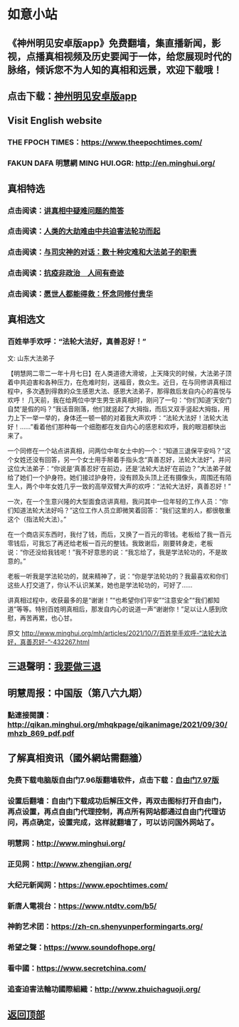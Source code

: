 # 如意小站

## 《神州明见安卓版app》免费翻墙，集直播新闻，影视，点播真相视频及历史要闻于一体，给您展现时代的脉络，倾诉您不为人知的真相和远景，欢迎下载哦！

## 点击下载：[神州明见安卓版app](https://github.com/pinhe91/tuiguang/files/7240768/_5.1.zip)

## Visit English website

### THE FPOCH TIMES：https://www.theepochtimes.com/

### FAKUN DAFA 明慧網 MING HUI.OGR: http://en.minghui.org/

## 真相特选

### 点击阅读：[讲真相中疑难问题的简答](https://github.com/pinhe91/jcxw3/tree/main)

### 点击阅读：[人类的大劫难由中共迫害法轮功而起](https://github.com/pinhe91/jcxw4/tree/main) 

### 点击阅读：[与司灾神的对话：数十种灾难和大法弟子的职责](https://github.com/pinhe91/jcxw1/tree/main) 

### 点击阅读：[抗疫非政治　人间有奇迹](https://github.com/pinhe91/jcxw2/tree/main) 

### 点击阅读：[愿世人都能得救：怀念同修付贵华](https://github.com/pinhe91/jcxw5/tree/main)

## 真相选文

### 百姓举手欢呼：“法轮大法好，真善忍好！”

文: 山东大法弟子 

【明慧网二零二一年十月七日】在人类道德大滑坡，上天降灾的时候，大法弟子顶着中共迫害和各种压力，在危难时刻，送福音，救众生。近日，在与同修讲真相过程中，多次遇到得救的众生感恩大法、感恩大法弟子，那得救后发自内心的喜悦与欢呼！
几天前，我在给两位中学生男生讲真相时，刚问了一句：“你们知道‘天安门自焚’是假的吗？”我话音刚落，他们就竖起了大拇指，而后又双手竖起大拇指，用力上下一举一举的，身体还一顿一顿的对着我大声欢呼：“法轮大法好！法轮大法好！……”看着他们那种每一个细胞都在发自内心的感恩和欢呼，我的眼泪都快出来了。

一个同修在一个站点讲真相，问两位中年女士中的一个：“知道三退保平安吗？”这个女姓还没有回答，另一个女士用手掰着手指头念“真善忍好，法轮大法好”，并问这位大法弟子：“你说是‘真善忍好’在前边，还是‘法轮大法好’在前边？”大法弟子就给了她们一个护身符。她们接过护身符，没有顾及头顶上还有摄像头，周围还有陌生人，两个中年女姓几乎一致的高举双臂大声的欢呼：“法轮大法好，真善忍好！”

一次，在一个生意兴隆的大型面食店讲真相，我问其中一位年轻的工作人员：“你们知道法轮大法好吗？”这位工作人员立即微笑着回答：“我们这里的人，都很敬重这个（指法轮大法）。”

在一个商店买东西时，我付了钱，而后，又换了一百元的零钱。老板给了我一百元零钱后，可我忘了再还给老板一百元的整钱。我致谢后，刚要转身走，老板说：“你还没给我钱呢！”我不好意思的说：“我忘给了，我是学法轮功的，不是故意的。”

老板一听我是学法轮功的，就来精神了，说：“你是学法轮功的？我最喜欢和你们这些人打交道了，你认不认识某某，她也是学法轮功的，可好了……

讲真相过程中，收获最多的是“谢谢！”“也希望你们平安”“注意安全”“我们都知道”等等。特别百姓明真相后，那发自内心的说道一声“谢谢你！”足以让人感到欣慰，再苦再累，也心甘。

原文 http://www.minghui.org/mh/articles/2021/10/7/百姓举手欢呼-“法轮大法好，真善忍好-”-432267.html

## 三退聲明：[我要做三退](http://tuidang.ddns.net/)

## 明慧周报：中国版（第八六九期）

### 點連接閱讀：http://qikan.minghui.org/mhqkpage/qikanimage/2021/09/30/mhzb_869_pdf.pdf

## 了解真相资讯（國外網站需翻牆）

### 免费下载电脑版自由门7.96版翻墙软件，点击下载：[自由门7.97版](https://github.com/pinhe91/tuiguang/files/6839679/fg797r.zip)

### 设置后翻墙：自由门下载成功后解压文件，再双击图标打开自由门，再点设置，再点自由门代理控制，再点所有网站都通过自由门代理访问，再点确定，设置完成，这样就翻墙了，可以访问国外网站了。

### 明慧网：http://www.minghui.org/

### 正见网：http://www.zhengjian.org/

### 大纪元新闻网：https://www.epochtimes.com/

### 新唐人電視台：https://www.ntdtv.com/b5/

### 神韵艺术团：https://zh-cn.shenyunperformingarts.org/

### 希望之聲：https://www.soundofhope.org/

### 看中國：https://www.secretchina.com/

### 追查迫害法輪功國際組織：http://www.zhuichaguoji.org/

## [返回顶部](https://git.io/Js3EY)
